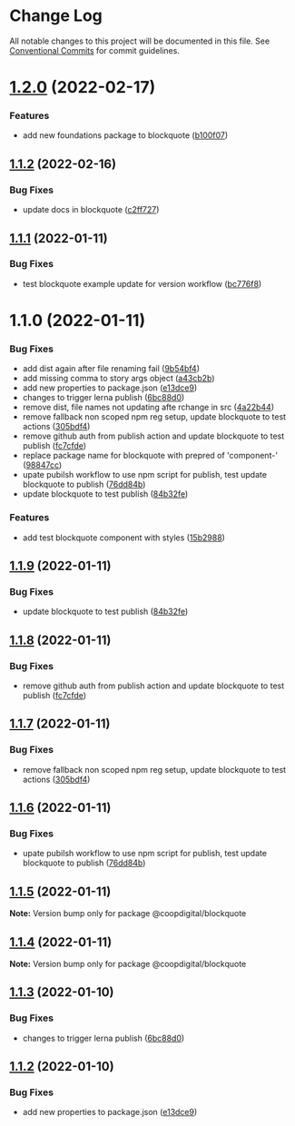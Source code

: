 # Change Log

All notable changes to this project will be documented in this file.
See [Conventional Commits](https://conventionalcommits.org) for commit guidelines.

# [1.2.0](https://github.com/coopdigital/coop-frontend/compare/@coopdigital/component-blockquote@1.1.2...@coopdigital/component-blockquote@1.2.0) (2022-02-17)


### Features

* add new foundations package to blockquote ([b100f07](https://github.com/coopdigital/coop-frontend/commit/b100f0786fcc37c668a52b462fd2a69f97b14c58))





## [1.1.2](https://github.com/coopdigital/coop-frontend/compare/@coopdigital/component-blockquote@1.1.1...@coopdigital/component-blockquote@1.1.2) (2022-02-16)


### Bug Fixes

* update docs in blockquote ([c2ff727](https://github.com/coopdigital/coop-frontend/commit/c2ff727bd241880ec29de4121cea9f09f2a7c67c))





## [1.1.1](https://github.com/coopdigital/coop-frontend/compare/@coopdigital/component-blockquote@1.1.0...@coopdigital/component-blockquote@1.1.1) (2022-01-11)


### Bug Fixes

* test blockquote example update for version workflow ([bc776f8](https://github.com/coopdigital/coop-frontend/commit/bc776f87bde8a0011344f443f3f15d2ef3847ad2))





# 1.1.0 (2022-01-11)


### Bug Fixes

* add dist again after file renaming fail ([9b54bf4](https://github.com/coopdigital/coop-frontend/commit/9b54bf4044cfaf6ae145da37b19552dabb37fa6a))
* add missing comma to story args object ([a43cb2b](https://github.com/coopdigital/coop-frontend/commit/a43cb2b1325031fa32d889a5cb04db62468397a8))
* add new properties to package.json ([e13dce9](https://github.com/coopdigital/coop-frontend/commit/e13dce94798600b80da4d0183ce96331b91c72aa))
* changes to trigger lerna publish ([6bc88d0](https://github.com/coopdigital/coop-frontend/commit/6bc88d0e6c2cee873e127c05e7c180dd7f0d251e))
* remove dist, file names not updating afte rchange in src ([4a22b44](https://github.com/coopdigital/coop-frontend/commit/4a22b445f8093d968662c99f5ad43ead9e9e9b1c))
* remove fallback non scoped npm reg setup, update blockquote to test actions ([305bdf4](https://github.com/coopdigital/coop-frontend/commit/305bdf45c64a51a3d3292cd1806505b0a784afab))
* remove github auth from publish action and update blockquote to test publish ([fc7cfde](https://github.com/coopdigital/coop-frontend/commit/fc7cfde04ac5039775541e9626590a64da2b705c))
* replace package name for blockquote with prepred of 'component-' ([98847cc](https://github.com/coopdigital/coop-frontend/commit/98847cc9008ffa746e0c108e8b767887d78648a2))
* upate pubilsh workflow to use npm script for publish, test update blockquote to publish ([76dd84b](https://github.com/coopdigital/coop-frontend/commit/76dd84bec1873b6f02d7244e684e771b49fce22d))
* update blockquote to test publish ([84b32fe](https://github.com/coopdigital/coop-frontend/commit/84b32fe11fc822cae03af18d0f493bebff049192))


### Features

* add test blockquote component with styles ([15b2988](https://github.com/coopdigital/coop-frontend/commit/15b2988799ae5eaaf0fc4ee7e61489e3aff91078))





## [1.1.9](https://github.com/coopdigital/coop-frontend/compare/@coopdigital/blockquote@1.1.8...@coopdigital/blockquote@1.1.9) (2022-01-11)


### Bug Fixes

* update blockquote to test publish ([84b32fe](https://github.com/coopdigital/coop-frontend/commit/84b32fe11fc822cae03af18d0f493bebff049192))





## [1.1.8](https://github.com/coopdigital/coop-frontend/compare/@coopdigital/blockquote@1.1.7...@coopdigital/blockquote@1.1.8) (2022-01-11)


### Bug Fixes

* remove github auth from publish action and update blockquote to test publish ([fc7cfde](https://github.com/coopdigital/coop-frontend/commit/fc7cfde04ac5039775541e9626590a64da2b705c))





## [1.1.7](https://github.com/coopdigital/coop-frontend/compare/@coopdigital/blockquote@1.1.6...@coopdigital/blockquote@1.1.7) (2022-01-11)


### Bug Fixes

* remove fallback non scoped npm reg setup, update blockquote to test actions ([305bdf4](https://github.com/coopdigital/coop-frontend/commit/305bdf45c64a51a3d3292cd1806505b0a784afab))





## [1.1.6](https://github.com/coopdigital/coop-frontend/compare/@coopdigital/blockquote@1.1.5...@coopdigital/blockquote@1.1.6) (2022-01-11)


### Bug Fixes

* upate pubilsh workflow to use npm script for publish, test update blockquote to publish ([76dd84b](https://github.com/coopdigital/coop-frontend/commit/76dd84bec1873b6f02d7244e684e771b49fce22d))





## [1.1.5](https://github.com/coopdigital/coop-frontend/compare/@coopdigital/blockquote@1.1.4...@coopdigital/blockquote@1.1.5) (2022-01-11)

**Note:** Version bump only for package @coopdigital/blockquote





## [1.1.4](https://github.com/coopdigital/coop-frontend/compare/@coopdigital/blockquote@1.1.3...@coopdigital/blockquote@1.1.4) (2022-01-11)

**Note:** Version bump only for package @coopdigital/blockquote





## [1.1.3](https://github.com/coopdigital/coop-frontend/compare/@coopdigital/blockquote@1.1.2...@coopdigital/blockquote@1.1.3) (2022-01-10)


### Bug Fixes

* changes to trigger lerna publish ([6bc88d0](https://github.com/coopdigital/coop-frontend/commit/6bc88d0e6c2cee873e127c05e7c180dd7f0d251e))





## [1.1.2](https://github.com/coopdigital/coop-frontend/compare/@coopdigital/blockquote@1.1.1...@coopdigital/blockquote@1.1.2) (2022-01-10)


### Bug Fixes

* add new properties to package.json ([e13dce9](https://github.com/coopdigital/coop-frontend/commit/e13dce94798600b80da4d0183ce96331b91c72aa))
